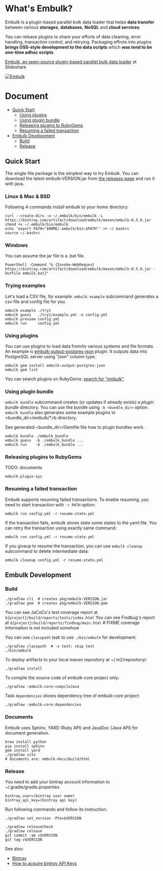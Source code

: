 # What's Embulk?

Embulk is a plugin-based parallel bulk data loader that helps **data transfer** between various **storages**, **databases**, **NoSQL** and **cloud services**.

You can release plugins to share your efforts of data cleaning, error handling, transaction control, and retrying. Packaging effrots into plugins **brings OSS-style development to the data scripts** which **was tend to be one-time adhoc scripts**.

[Embulk, an open-source plugin-based parallel bulk data loader](http://www.slideshare.net/frsyuki/embuk-making-data-integration-works-relaxed) at Slideshare

[![Embulk](https://gist.githubusercontent.com/frsyuki/f322a77ee2766a508ba9/raw/e8539b6b4fda1b3357e8c79d3966aa8148dbdbd3/embulk-overview.png)](http://www.slideshare.net/frsyuki/embuk-making-data-integration-works-relaxed/12)

# Document

* [Quick Start](#quick-start)
  * [Using plugins](#using-plugins)
  * [Using plugin bundle](#using-plugin-bundle)
  * [Releasing plugins to RubyGems](#releasing-plugins-to-rubygems)
  * [Resuming a failed transaction](#resuming-a-failed-transaction)
* [Embulk Development](#embulk-development)
  * [Build](#build)
  * [Release](#release)

## Quick Start

The single-file package is the simplest way to try Embulk. You can download the latest embulk-VERSION.jar from [the releases page](https://bintray.com/embulk/maven/embulk/view#files) and run it with java.

### Linux & Mac & BSD

Following 4 commands install embulk to your home directory:

```
curl --create-dirs -o ~/.embulk/bin/embulk -L https://bintray.com/artifact/download/embulk/maven/embulk-0.5.0.jar
chmod +x ~/.embulk/bin/embulk
echo 'export PATH="$HOME/.embulk/bin:$PATH"' >> ~/.bashrc
source ~/.bashrc
```

### Windows

You can assume the jar file is a .bat file.

```
PowerShell -Command "& {Invoke-WebRequest https://bintray.com/artifact/download/embulk/maven/embulk-0.5.0.jar -OutFile embulk.bat}"
```

### Trying examples

Let's load a CSV file, for example. `embulk example` subcommand generates a csv file and config file for you.

```
embulk example ./try1
embulk guess   ./try1/example.yml -o config.yml
embulk preview config.yml
embulk run     config.yml
```

### Using plugins

You can use plugins to load data from/to various systems and file formats.
An example is [embulk-output-postgres-json](https://github.com/frsyuki/embulk-output-postgres-json) plugin. It outputs data into PostgreSQL server using "json" column type.

```
embulk gem install embulk-output-postgres-json
embulk gem list
```

You can search plugins on RubyGems: [search for "embulk"](https://rubygems.org/search?utf8=%E2%9C%93&query=embulk).

### Using plugin bundle

`embulk bundle` subcommand creates (or updates if already exists) a *plugin bundle* directory.
You can use the bundle using `-b <bundle_dir>` option. `embulk bundle` also generates some example plugins to \<bundle_dir>/embulk/\*.rb directory.

See generated \<bundle_dir>/Gemfile file how to plugin bundles work.

```
embulk bundle ./embulk_bundle
embulk guess  -b ./embulk_bundle ...
embulk run    -b ./embulk_bundle ...
```

### Releasing plugins to RubyGems

TODO: documents

```
embulk-plugin-xyz
```

### Resuming a failed transaction

Embulk supports resuming failed transactions.
To enable resuming, you need to start transaction with `-r PATH` option:

```
embulk run config.yml -r resume-state.yml
```

If the transaction fails, embulk stores state some states to the yaml file. You can retry the transaction using exactly same command:

```
embulk run config.yml -r resume-state.yml
```

If you giveup to resume the transaction, you can use `embulk cleanup` subcommand to delete intermediate data:

```
embulk cleanup config.yml -r resume-state.yml
```


## Embulk Development

### Build

```
./gradlew cli  # creates pkg/embulk-VERSION.jar
./gradlew gem  # creates pkg/embulk-VERSION.gem
```

You can see JaCoCo's test coverage report at `${project}/build/reports/tests/index.html`
You can see Findbug's report at `${project}/build/reports/findbug/main.html`  # FIXME coverage information is not included somehow

You can use `classpath` task to use `./bin/embulk` for development:

```
./gradlew classpath  # -x test: skip test
./bin/embulk
```

To deploy artifacts to your local maven repository at ~/.m2/repository/:

```
./gradlew install
```

To compile the source code of embulk-core project only:

```
./gradlew :embulk-core:compileJava
```

Task `dependencies` shows dependency tree of embulk-core project:

```
./gradlew :embulk-core:dependencies
```

### Documents

Embulk uses Sphinx, YARD (Ruby API) and JavaDoc (Java API) for document generation.

```
brew install python
pip install sphinx
gem install yard
./gradlew site
# documents are: embulk-docs/build/html
```

### Release

You need to add your bintray account information to ~/.gradle/gradle.properties

```
bintray_user=(bintray user name)
bintray_api_key=(bintray api key)
```

Run following commands and follow its instruction:

```
./gradlew set_version -Pto=$VERSION
```

```
./gradlew releaseCheck
./gradlew release
git commit -am v$VERSION
git tag v$VERSION
```

See also:
* [Bintray](https://bintray.com)
* [How to acquire bintray API Keys](https://bintray.com/docs/usermanual/interacting/interacting_apikeys.html)

